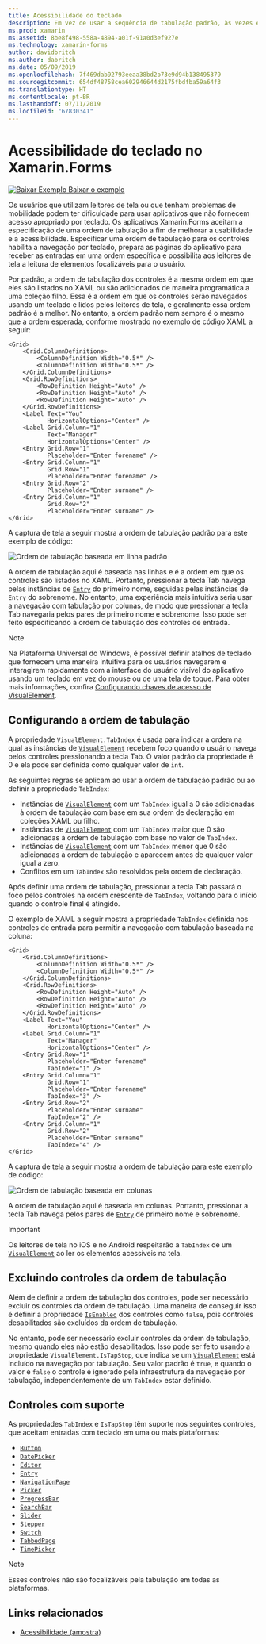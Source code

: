 ```yaml
---
title: Acessibilidade do teclado
description: Em vez de usar a sequência de tabulação padrão, às vezes é necessário ajustar a acessibilidade da interface do usuário especificando a sequência de tabulação com uma combinação das propriedades TabIndex e IsTapStop.
ms.prod: xamarin
ms.assetid: 8be8f498-558a-4894-a01f-91a0d3ef927e
ms.technology: xamarin-forms
author: davidbritch
ms.author: dabritch
ms.date: 05/09/2019
ms.openlocfilehash: 7f469dab92793eeaa38bd2b73e9d94b138495379
ms.sourcegitcommit: 654df48758cea602946644d2175fbdfba59a64f3
ms.translationtype: HT
ms.contentlocale: pt-BR
ms.lasthandoff: 07/11/2019
ms.locfileid: "67830341"
---
```

# <a name="keyboard-accessibility-in-xamarinforms"></a>Acessibilidade do teclado no Xamarin.Forms

[![Baixar Exemplo](~/media/shared/download.png) Baixar o exemplo](https://developer.xamarin.com/samples/xamarin-forms/UserInterface/Accessibility/)

Os usuários que utilizam leitores de tela ou que tenham problemas de mobilidade podem ter dificuldade para usar aplicativos que não fornecem acesso apropriado por teclado. Os aplicativos Xamarin.Forms aceitam a especificação de uma ordem de tabulação a fim de melhorar a usabilidade e a acessibilidade. Especificar uma ordem de tabulação para os controles habilita a navegação por teclado, prepara as páginas do aplicativo para receber as entradas em uma ordem específica e possibilita aos leitores de tela a leitura de elementos focalizáveis para o usuário.

Por padrão, a ordem de tabulação dos controles é a mesma ordem em que eles são listados no XAML ou são adicionados de maneira programática a uma coleção filho. Essa é a ordem em que os controles serão navegados usando um teclado e lidos pelos leitores de tela, e geralmente essa ordem padrão é a melhor. No entanto, a ordem padrão nem sempre é o mesmo que a ordem esperada, conforme mostrado no exemplo de código XAML a seguir:

```xaml
<Grid>
    <Grid.ColumnDefinitions>
        <ColumnDefinition Width="0.5*" />
        <ColumnDefinition Width="0.5*" />
    </Grid.ColumnDefinitions>
    <Grid.RowDefinitions>
        <RowDefinition Height="Auto" />
        <RowDefinition Height="Auto" />
        <RowDefinition Height="Auto" />
    </Grid.RowDefinitions>
    <Label Text="You"
           HorizontalOptions="Center" />
    <Label Grid.Column="1"
           Text="Manager"
           HorizontalOptions="Center" />
    <Entry Grid.Row="1"
           Placeholder="Enter forename" />
    <Entry Grid.Column="1"
           Grid.Row="1"
           Placeholder="Enter forename" />
    <Entry Grid.Row="2"
           Placeholder="Enter surname" />
    <Entry Grid.Column="1"
           Grid.Row="2"
           Placeholder="Enter surname" />
</Grid>
```

A captura de tela a seguir mostra a ordem de tabulação padrão para este exemplo de código:

![](keyboard-images/default-tab-order.png "Ordem de tabulação baseada em linha padrão")

A ordem de tabulação aqui é baseada nas linhas e é a ordem em que os controles são listados no XAML. Portanto, pressionar a tecla Tab navega pelas instâncias de [`Entry`](xref:Xamarin.Forms.Entry) do primeiro nome, seguidas pelas instâncias de `Entry` do sobrenome. No entanto, uma experiência mais intuitiva seria usar a navegação com tabulação por colunas, de modo que pressionar a tecla Tab navegaria pelos pares de primeiro nome e sobrenome. Isso pode ser feito especificando a ordem de tabulação dos controles de entrada.

> [!NOTE]
> Na Plataforma Universal do Windows, é possível definir atalhos de teclado que fornecem uma maneira intuitiva para os usuários navegarem e interagirem rapidamente com a interface do usuário visível do aplicativo usando um teclado em vez do mouse ou de uma tela de toque. Para obter mais informações, confira [Configurando chaves de acesso de VisualElement](~/xamarin-forms/platform/windows/visualelement-access-keys.md).

## <a name="setting-the-tab-order"></a>Configurando a ordem de tabulação

A propriedade `VisualElement.TabIndex` é usada para indicar a ordem na qual as instâncias de [`VisualElement`](xref:Xamarin.Forms.VisualElement) recebem foco quando o usuário navega pelos controles pressionando a tecla Tab. O valor padrão da propriedade é 0 e ela pode ser definida como qualquer valor de `int`.

As seguintes regras se aplicam ao usar a ordem de tabulação padrão ou ao definir a propriedade `TabIndex`:

- Instâncias de [`VisualElement`](xref:Xamarin.Forms.VisualElement) com um `TabIndex` igual a 0 são adicionadas à ordem de tabulação com base em sua ordem de declaração em coleções XAML ou filho.
- Instâncias de [`VisualElement`](xref:Xamarin.Forms.VisualElement) com um `TabIndex` maior que 0 são adicionadas à ordem de tabulação com base no valor de `TabIndex`.
- Instâncias de [`VisualElement`](xref:Xamarin.Forms.VisualElement) com um `TabIndex` menor que 0 são adicionadas à ordem de tabulação e aparecem antes de qualquer valor igual a zero.
- Conflitos em um `TabIndex` são resolvidos pela ordem de declaração.

Após definir uma ordem de tabulação, pressionar a tecla Tab passará o foco pelos controles na ordem crescente de `TabIndex`, voltando para o início quando o controle final é atingido.

O exemplo de XAML a seguir mostra a propriedade `TabIndex` definida nos controles de entrada para permitir a navegação com tabulação baseada na coluna:

```xaml
<Grid>
    <Grid.ColumnDefinitions>
        <ColumnDefinition Width="0.5*" />
        <ColumnDefinition Width="0.5*" />
    </Grid.ColumnDefinitions>
    <Grid.RowDefinitions>
        <RowDefinition Height="Auto" />
        <RowDefinition Height="Auto" />
        <RowDefinition Height="Auto" />
    </Grid.RowDefinitions>
    <Label Text="You"
           HorizontalOptions="Center" />
    <Label Grid.Column="1"
           Text="Manager"
           HorizontalOptions="Center" />
    <Entry Grid.Row="1"
           Placeholder="Enter forename"
           TabIndex="1" />
    <Entry Grid.Column="1"
           Grid.Row="1"
           Placeholder="Enter forename"
           TabIndex="3" />
    <Entry Grid.Row="2"
           Placeholder="Enter surname"
           TabIndex="2" />
    <Entry Grid.Column="1"
           Grid.Row="2"
           Placeholder="Enter surname"
           TabIndex="4" />
</Grid>
```

A captura de tela a seguir mostra a ordem de tabulação para este exemplo de código:

![](keyboard-images/correct-tab-order.png "Ordem de tabulação baseada em colunas")

A ordem de tabulação aqui é baseada em colunas. Portanto, pressionar a tecla Tab navega pelos pares de [`Entry`](xref:Xamarin.Forms.Entry) de primeiro nome e sobrenome.

> [!IMPORTANT]
> Os leitores de tela no iOS e no Android respeitarão a `TabIndex` de um [`VisualElement`](xref:Xamarin.Forms.VisualElement) ao ler os elementos acessíveis na tela.

## <a name="excluding-controls-from-the-tab-order"></a>Excluindo controles da ordem de tabulação

Além de definir a ordem de tabulação dos controles, pode ser necessário excluir os controles da ordem de tabulação. Uma maneira de conseguir isso é definir a propriedade [`IsEnabled`](xref:Xamarin.Forms.VisualElement) dos controles como `false`, pois controles desabilitados são excluídos da ordem de tabulação.

No entanto, pode ser necessário excluir controles da ordem de tabulação, mesmo quando eles não estão desabilitados. Isso pode ser feito usando a propriedade `VisualElement.IsTapStop`, que indica se um [`VisualElement`](xref:Xamarin.Forms.VisualElement) está incluído na navegação por tabulação. Seu valor padrão é `true`, e quando o valor é `false` o controle é ignorado pela infraestrutura da navegação por tabulação, independentemente de um `TabIndex` estar definido.

## <a name="supported-controls"></a>Controles com suporte

As propriedades `TabIndex` e `IsTapStop` têm suporte nos seguintes controles, que aceitam entradas com teclado em uma ou mais plataformas:

- [`Button`](xref:Xamarin.Forms.Button)
- [`DatePicker`](xref:Xamarin.Forms.DatePicker)
- [`Editor`](xref:Xamarin.Forms.Editor)
- [`Entry`](xref:Xamarin.Forms.Entry)
- [`NavigationPage`](xref:Xamarin.Forms.NavigationPage)
- [`Picker`](xref:Xamarin.Forms.Picker)
- [`ProgressBar`](xref:Xamarin.Forms.ProgressBar)
- [`SearchBar`](xref:Xamarin.Forms.SearchBar)
- [`Slider`](xref:Xamarin.Forms.Slider)
- [`Stepper`](xref:Xamarin.Forms.Stepper)
- [`Switch`](xref:Xamarin.Forms.Switch)
- [`TabbedPage`](xref:Xamarin.Forms.TabbedPage)
- [`TimePicker`](xref:Xamarin.Forms.TimePicker)

> [!NOTE]
> Esses controles não são focalizáveis pela tabulação em todas as plataformas.

## <a name="related-links"></a>Links relacionados

- [Acessibilidade (amostra)](https://developer.xamarin.com/samples/xamarin-forms/UserInterface/Accessibility/)
